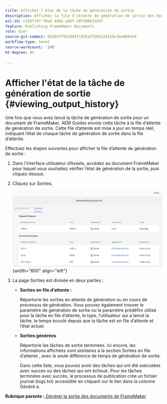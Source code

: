 ```yaml
---
title: Afficher l'état de la tâche de génération de sortie
description: Affichez la file d’attente de génération de sortie des documents de FrameMaker. Découvrez comment afficher l’état d’une tâche de génération de sortie.
exl-id: c358f747-f0a5-4d9e-a96f-20f30663101f
feature: Publishing FrameMaker Documents
role: User
source-git-commit: 462647f953895f1976af5383124129c3ee869fe9
workflow-type: tm+mt
source-wordcount: '246'
ht-degree: 0%

---
```


# Afficher l&#39;état de la tâche de génération de sortie {#viewing_output_history}

Une fois que vous avez lancé la tâche de génération de sortie pour un document de FrameMaker, AEM Guides envoie cette tâche à la file d’attente de génération de sortie. Cette file d’attente est mise à jour en temps réel, indiquant l’état de chaque tâche de génération de sortie dans la file d’attente.

Effectuez les étapes suivantes pour afficher la file d’attente de génération de sortie :

1. Dans l’interface utilisateur d’Assets, accédez au document FrameMaker pour lequel vous souhaitez vérifier l’état de génération de la sortie, puis cliquez dessus.

1. Cliquez sur Sorties.

   ![](images/output-queued-fm.png){width="800" align="left"}

1. La page Sorties est divisée en deux parties :

   - **Sorties en file d’attente :**

     Répertorie les sorties en attente de génération ou en cours de processus de génération. Vous pouvez également trouver le paramètre de génération de sortie ou le paramètre prédéfini utilisé pour la tâche en file d’attente, le type, l’utilisateur qui a lancé la tâche, le temps écoulé depuis que la tâche est en file d’attente et l’état actuel.

   - **Sorties générées**

     Répertorie les tâches de sortie terminées. Ici encore, les informations affichées sont similaires à la section Sorties en file d’attente , avec la seule différence de temps de génération de sortie.

     Dans cette liste, vous pouvez avoir des tâches qui ont été exécutées avec succès ou des tâches qui ont échoué. Pour les tâches terminées avec succès, le processus de publication crée un fichier journal \(logs.txt\) accessible en cliquant sur le lien dans la colonne Généré à.


**Rubrique parente :**[ Générer la sortie des documents de FrameMaker](fm-output-generatation.md)
